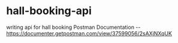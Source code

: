 # hall-booking-api
writing api for hall booking Postman Documentation -- https://documenter.getpostman.com/view/37599056/2sAXjNXqUK
